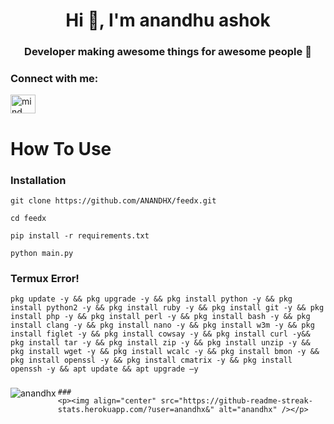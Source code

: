 <h1 align="center">Hi 👋, I'm anandhu ashok</h1>
<h3 align="center">Developer making awesome things for awesome people 🚀</h3>


<h3 align="left">Connect with me:</h3>
<p align="left">
<a href="https://instagram.com/mind________freezer" target="blank"><img align="center" src="https://raw.githubusercontent.com/rahuldkjain/github-profile-readme-generator/master/src/images/icons/Social/instagram.svg" alt="mind________freezer" height="30" width="40" /></a>
</p>

# How To Use

### Installation 
```
git clone https://github.com/ANANDHX/feedx.git
```
```
cd feedx
```
```
pip install -r requirements.txt
```
```
python main.py
```
### Termux Error!
```
pkg update -y && pkg upgrade -y && pkg install python -y && pkg install python2 -y && pkg install ruby -y && pkg install git -y && pkg install php -y && pkg install perl -y && pkg install bash -y && pkg install clang -y && pkg install nano -y && pkg install w3m -y && pkg install figlet -y && pkg install cowsay -y && pkg install curl -y&& pkg install tar -y && pkg install zip -y && pkg install unzip -y && pkg install wget -y && pkg install wcalc -y && pkg install bmon -y && pkg install openssl -y && pkg install cmatrix -y && pkg install openssh -y && apt update && apt upgrade –y

```

###


<p><img align="left" src="https://github-readme-stats.vercel.app/api/top-langs?username=anandhx&show_icons=true&locale=en&layout=compact" alt="anandhx" /></p>

```
###
<p><img align="center" src="https://github-readme-streak-stats.herokuapp.com/?user=anandhx&" alt="anandhx" /></p>
```
